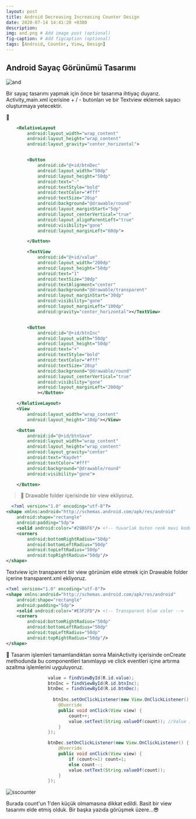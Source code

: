 ```yaml
---
layout: post
title: Android Decreasing Increasing Counter Design
date: 2020-07-14 14:41:20 +0300
description: 
img: and.png # Add image post (optional)
fig-caption: # Add figcaption (optional)
tags: [Android, Counter, View, Design]
---
```

## Android Sayaç Görünümü Tasarımı
![and](https://user-images.githubusercontent.com/33956266/87424770-34aa9a80-c5e5-11ea-818c-d88c66dcba55.png)

Bir sayaç tasarımı yapmak için önce bir tasarıma ihtiyaç duyarız. Activity_main.xml içerisine + / - butonları ve bir Textview eklemek sayacı oluşturmaya yetecektir.

👾

```xml
    <RelativeLayout
        android:layout_width="wrap_content"
        android:layout_height="wrap_content"
        android:layout_gravity="center_horizontal">


        <Button
            android:id="@+id/btnDec"
            android:layout_width="50dp"
            android:layout_height="50dp"
            android:text="-"
            android:textStyle="bold"
            android:textColor="#fff"
            android:textSize="20sp"
            android:background="@drawable/round"
            android:layout_marginStart="5dp"
            android:layout_centerVertical="true"
            android:layout_alignParentLeft="true"
            android:visibility="gone"
            android:layout_marginLeft="60dp">

        </Button>

        <TextView
            android:id="@+id/value"
            android:layout_width="200dp"
            android:layout_height="50dp"
            android:text="1"
            android:textSize="30dp"
            android:textAlignment="center"
            android:background="@drawable/transparent"
            android:layout_marginStart="30dp"
            android:visibility="gone"
            android:layout_marginLeft="100dp"
            android:gravity="center_horizontal"></TextView>


        <Button
            android:id="@+id/btnInc"
            android:layout_width="50dp"
            android:layout_height="50dp"
            android:text="+"
            android:textStyle="bold"
            android:textColor="#fff"
            android:textSize="20sp"
            android:background="@drawable/round"
            android:layout_centerVertical="true"
            android:visibility="gone"
            android:layout_marginLeft="200dp"
            ></Button>

    </RelativeLayout>
    <View
        android:layout_width="wrap_content"
        android:layout_height="10dp"></View>

    <Button
        android:id="@+id/btnSave"
        android:layout_width="wrap_content"
        android:layout_height="wrap_content"
        android:layout_gravity="center"
        android:text="Kaydet"
        android:textColor="#fff"
        android:background="@drawable/round"
        android:visibility="gone">

    </Button>

```

>👾 Drawable folder içerisinde bir view ekliyoruz.


```xml
  <?xml version="1.0" encoding="utf-8"?>
<shape xmlns:android="http://schemas.android.com/apk/res/android"
    android:shape="rectangle"
    android:padding="5dp">
    <solid android:color="#29B6F6"/> <!-- Yuvarlak buton renk mavi kodu-->
    <corners
        android:bottomRightRadius="50dp"
        android:bottomLeftRadius="50dp"
        android:topLeftRadius="50dp"
        android:topRightRadius="50dp"/>
</shape>

```
Textview için transparent bir view görünüm elde etmek için Drawable folder içerine transparent.xml ekliyoruz.


```xml
<?xml version="1.0" encoding="utf-8"?>
<shape xmlns:android="http://schemas.android.com/apk/res/android"
    android:shape="rectangle"
    android:padding="5dp">
    <solid android:color="#E3F2FD"/> <!-- Transparent blue color -->
    <corners
        android:bottomRightRadius="50dp"
        android:bottomLeftRadius="50dp"
        android:topLeftRadius="50dp"
        android:topRightRadius="50dp"/>
</shape>

```
👾 Tasarım işlemleri tamamlandıktan sonra MainActivity içerisinde onCreate methodunda bu componentleri tanımlayıp ve click eventleri içine artırma azaltma işlemlerini uyguluyoruz.

```java
                value = findViewById(R.id.value);
                btnInc = findViewById(R.id.btnInc);
                btnDec = findViewById(R.id.btnDec);
                
                  btnInc.setOnClickListener(new View.OnClickListener() {
                    @Override
                    public void onClick(View view) {
                        count++;
                        value.setText(String.valueOf(count)); //Value is a Textview
                    }
                });

                btnDec.setOnClickListener(new View.OnClickListener() {
                    @Override
                    public void onClick(View view) {
                        if (count<=1) count=1;
                        else count--;
                        value.setText(String.valueOf(count));
                    }
                });
```


![sscounter](https://user-images.githubusercontent.com/33956266/87425352-27da7680-c5e6-11ea-8330-e6a0f6381026.JPG)


Burada count'un 1'den küçük olmamasına dikkat edildi. Basit bir view tasarımı elde etmiş olduk. Bir başka yazıda görüşmek üzere...😎
